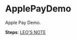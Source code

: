 # ApplePayDemo
Apple Pay Demo.

**Steps**: [LEO'S NOTE](http://leodev.me/2016/03/04/iOS-Apple-Pay-Developer-Guide-1/)
